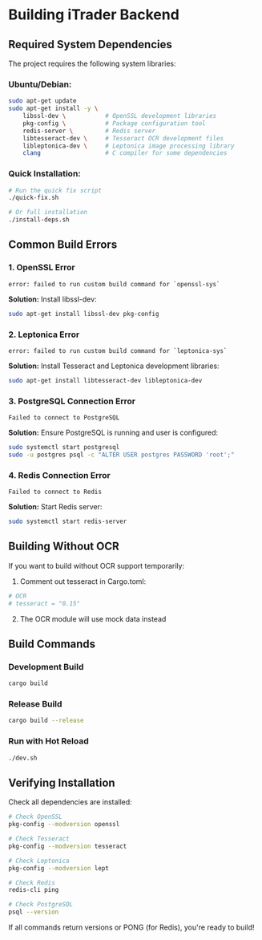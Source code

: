 # Building iTrader Backend

## Required System Dependencies

The project requires the following system libraries:

### Ubuntu/Debian:
```bash
sudo apt-get update
sudo apt-get install -y \
    libssl-dev \           # OpenSSL development libraries
    pkg-config \           # Package configuration tool
    redis-server \         # Redis server
    libtesseract-dev \     # Tesseract OCR development files
    libleptonica-dev \     # Leptonica image processing library
    clang                  # C compiler for some dependencies
```

### Quick Installation:
```bash
# Run the quick fix script
./quick-fix.sh

# Or full installation
./install-deps.sh
```

## Common Build Errors

### 1. OpenSSL Error
```
error: failed to run custom build command for `openssl-sys`
```
**Solution:** Install libssl-dev:
```bash
sudo apt-get install libssl-dev pkg-config
```

### 2. Leptonica Error
```
error: failed to run custom build command for `leptonica-sys`
```
**Solution:** Install Tesseract and Leptonica development libraries:
```bash
sudo apt-get install libtesseract-dev libleptonica-dev
```

### 3. PostgreSQL Connection Error
```
Failed to connect to PostgreSQL
```
**Solution:** Ensure PostgreSQL is running and user is configured:
```bash
sudo systemctl start postgresql
sudo -u postgres psql -c "ALTER USER postgres PASSWORD 'root';"
```

### 4. Redis Connection Error
```
Failed to connect to Redis
```
**Solution:** Start Redis server:
```bash
sudo systemctl start redis-server
```

## Building Without OCR

If you want to build without OCR support temporarily:

1. Comment out tesseract in Cargo.toml:
```toml
# OCR
# tesseract = "0.15"
```

2. The OCR module will use mock data instead

## Build Commands

### Development Build
```bash
cargo build
```

### Release Build
```bash
cargo build --release
```

### Run with Hot Reload
```bash
./dev.sh
```

## Verifying Installation

Check all dependencies are installed:
```bash
# Check OpenSSL
pkg-config --modversion openssl

# Check Tesseract
pkg-config --modversion tesseract

# Check Leptonica
pkg-config --modversion lept

# Check Redis
redis-cli ping

# Check PostgreSQL
psql --version
```

If all commands return versions or PONG (for Redis), you're ready to build!